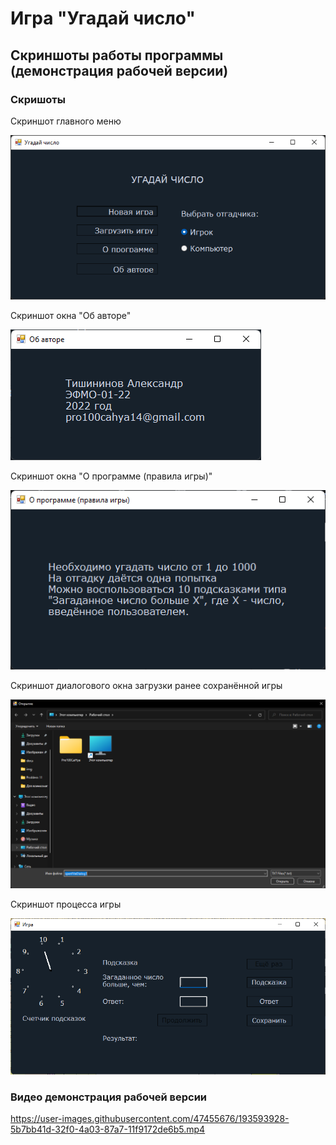 # Игра "Угадай число"

## Скриншоты работы программы (демонстрация рабочей версии)

### Скришоты

Скриншот главного меню

![Главное меню](img/MAIN_MENU.png)

Скриншот окна "Об авторе"

![Об авторе](img/ABOUT_AUTHOR.png)

Скриншот окна "О программе (правила игры)"

![О программе](img/GAME_RULES.png)

Скриншот диалогового окна загрузки ранее сохранённой игры

![Загрузить игру](img/LOAD_GAME.png)

Скриншот процесса игры

![Новая игра](img/GAME.png)

### Видео демонстрация рабочей версии

https://user-images.githubusercontent.com/47455676/193593928-5b7bb41d-32f0-4a03-87a7-11f9172de6b5.mp4

